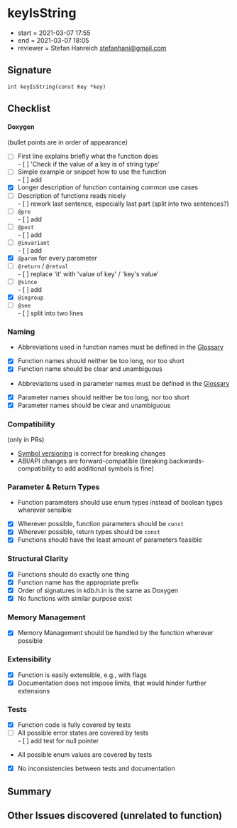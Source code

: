 # keyIsString

- start = 2021-03-07 17:55
- end = 2021-03-07 18:05
- reviewer = Stefan Hanreich <stefanhani@gmail.com>

## Signature

`int keyIsString(const Key *key)`

## Checklist

#### Doxygen

(bullet points are in order of appearance)

- [ ] First line explains briefly what the function does  
      - [ ] 'Check if the value of a key is of string type'
- [ ] Simple example or snippet how to use the function  
      - [ ] add
- [x] Longer description of function containing common use cases
- [ ] Description of functions reads nicely  
      - [ ] rework last sentence, especially last part (split into two sentences?)
- [ ] `@pre`  
      - [ ] add
- [ ] `@post`  
      - [ ] add
- [ ] `@invariant`  
      - [ ] add
- [x] `@param` for every parameter
- [ ] `@return` / `@retval`  
      - [ ] replace 'it' with 'value of key' / 'key's value'
- [ ] `@since`  
      - [ ] add
- [x] `@ingroup`
- [ ] `@see`  
      - [ ] split into two lines

### Naming

- Abbreviations used in function names must be defined in the
      [Glossary](/doc/help/elektra-glossary.md)
- [x] Function names should neither be too long, nor too short
- [x] Function name should be clear and unambiguous
- Abbreviations used in parameter names must be defined in the
      [Glossary](/doc/help/elektra-glossary.md)
- [x] Parameter names should neither be too long, nor too short
- [x] Parameter names should be clear and unambiguous

### Compatibility

(only in PRs)

- [Symbol versioning](/doc/dev/symbol-versioning.md)
      is correct for breaking changes
- ABI/API changes are forward-compatible (breaking backwards-compatibility
      to add additional symbols is fine)

### Parameter & Return Types

- Function parameters should use enum types instead of boolean types
      wherever sensible
- [x] Wherever possible, function parameters should be `const`
- [x] Wherever possible, return types should be `const`
- [x] Functions should have the least amount of parameters feasible

### Structural Clarity

- [x] Functions should do exactly one thing
- [x] Function name has the appropriate prefix
- [x] Order of signatures in kdb.h.in is the same as Doxygen
- [x] No functions with similar purpose exist

### Memory Management

- [x] Memory Management should be handled by the function wherever possible

### Extensibility

- [x] Function is easily extensible, e.g., with flags
- [x] Documentation does not impose limits, that would hinder further extensions

### Tests

- [x] Function code is fully covered by tests
- [ ] All possible error states are covered by tests  
      - [ ] add test for null pointer
- All possible enum values are covered by tests
- [x] No inconsistencies between tests and documentation

## Summary

## Other Issues discovered (unrelated to function)
